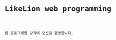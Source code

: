 <pre>
<code>
<!doctype html>

<html>
<head>
    <meta charset="utf-8">
    <title>First blog</title>
</head>
<body>
    <h1>LikeLion web programming</h1>
    <p>웹 프로그래밍 강좌에 오신걸 환영합니다.
    </p>
</body>
</html>
</code>
</pre>
